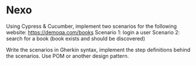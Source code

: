 # Nexo

Using Cypress & Cucumber, implement two scenarios for the following website:
https://demoqa.com/books
Scenario 1: login a user
Scenario 2: search for a book (book exists and should be discovered)

Write the scenarios in Gherkin syntax, implement the step definitions behind the scenarios. Use POM or another design pattern.